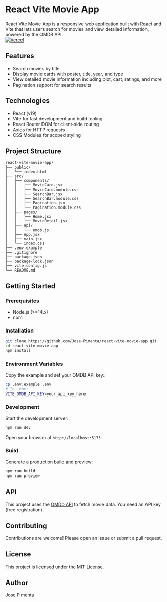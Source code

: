 # React Vite Movie App

React Vite Movie App is a responsive web application built with React and Vite that lets users search for movies and view detailed information, powered by the OMDB API.  
[![Vercel](https://img.shields.io/badge/Deploy-on_Vercel-000?style=flat&logo=vercel&logoColor=white)](https://movie-app.tiagopimenta.pt)

## Features

- Search movies by title
- Display movie cards with poster, title, year, and type
- View detailed movie information including plot, cast, ratings, and more
- Pagination support for search results

## Technologies

- React (v19)
- Vite for fast development and build tooling
- React Router DOM for client-side routing
- Axios for HTTP requests
- CSS Modules for scoped styling

## Project Structure

```
react-vite-movie-app/
├── public/
│   └── index.html
├── src/
│   ├── components/
│   │   ├── MovieCard.jsx
│   │   ├── MovieCard.module.css
│   │   ├── SearchBar.jsx
│   │   ├── SearchBar.module.css
│   │   ├── Pagination.jsx
│   │   └── Pagination.module.css
│   ├── pages/
│   │   ├── Home.jsx
│   │   └── MovieDetail.jsx
│   ├── api/
│   │   └── omdb.js
│   ├── App.jsx
│   ├── main.jsx
│   └── index.css
├── .env.example
├── .gitignore
├── package.json
├── package-lock.json
├── vite.config.js
└── README.md
```

## Getting Started

### Prerequisites

- Node.js (>=14.x)
- npm

### Installation

```bash
git clone https://github.com/Jose-Pimenta/react-vite-movie-app.git
cd react-vite-movie-app
npm install
```

### Environment Variables

Copy the example and set your OMDB API key:

```bash
cp .env.example .env
# In .env:
VITE_OMDB_API_KEY=your_api_key_here
```

### Development

Start the development server:

```bash
npm run dev
```

Open your browser at `http://localhost:5173`.

### Build

Generate a production build and preview:

```bash
npm run build
npm run preview
```

## API

This project uses the [OMDb API](https://www.omdbapi.com/) to fetch movie data. You need an API key (free registration).

## Contributing

Contributions are welcome! Please open an issue or submit a pull request.

## License

This project is licensed under the MIT License.

## Author

Jose Pimenta
